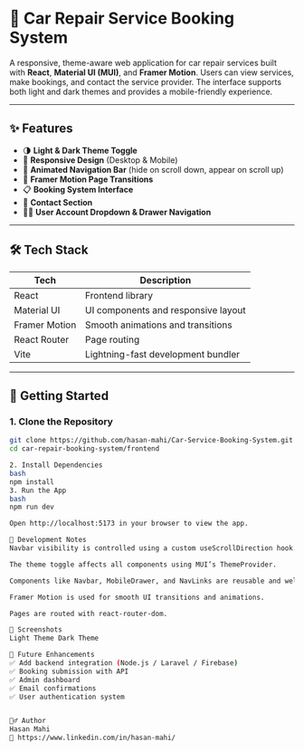 # 🚗 Car Repair Service Booking System

A responsive, theme-aware web application for car repair services built with **React**, **Material UI (MUI)**, and **Framer Motion**. Users can view services, make bookings, and contact the service provider. The interface supports both light and dark themes and provides a mobile-friendly experience.

---

## ✨ Features

- 🌗 **Light & Dark Theme Toggle**
- 📱 **Responsive Design** (Desktop & Mobile)
- 🎨 **Animated Navigation Bar** (hide on scroll down, appear on scroll up)
- 🧭 **Framer Motion Page Transitions**
- 📋 **Booking System Interface**
- 💬 **Contact Section**
- 🧑‍💼 **User Account Dropdown & Drawer Navigation**

---

## 🛠️ Tech Stack

| Tech            | Description                            |
|-----------------|----------------------------------------|
| React           | Frontend library                       |
| Material UI     | UI components and responsive layout    |
| Framer Motion   | Smooth animations and transitions      |
| React Router    | Page routing                           |
| Vite            | Lightning-fast development bundler     |

---

## 🚀 Getting Started

### 1. Clone the Repository

```bash
git clone https://github.com/hasan-mahi/Car-Service-Booking-System.git
cd car-repair-booking-system/frontend

2. Install Dependencies
bash
npm install
3. Run the App
bash
npm run dev

Open http://localhost:5173 in your browser to view the app.

🧪 Development Notes
Navbar visibility is controlled using a custom useScrollDirection hook.

The theme toggle affects all components using MUI’s ThemeProvider.

Components like Navbar, MobileDrawer, and NavLinks are reusable and well-structured.

Framer Motion is used for smooth UI transitions and animations.

Pages are routed with react-router-dom.

📸 Screenshots
Light Theme	Dark Theme

📌 Future Enhancements
✅ Add backend integration (Node.js / Laravel / Firebase)
✅ Booking submission with API
✅ Admin dashboard
✅ Email confirmations
✅ User authentication system


🙋‍♂️ Author
Hasan Mahi
🔗 https://www.linkedin.com/in/hasan-mahi/

